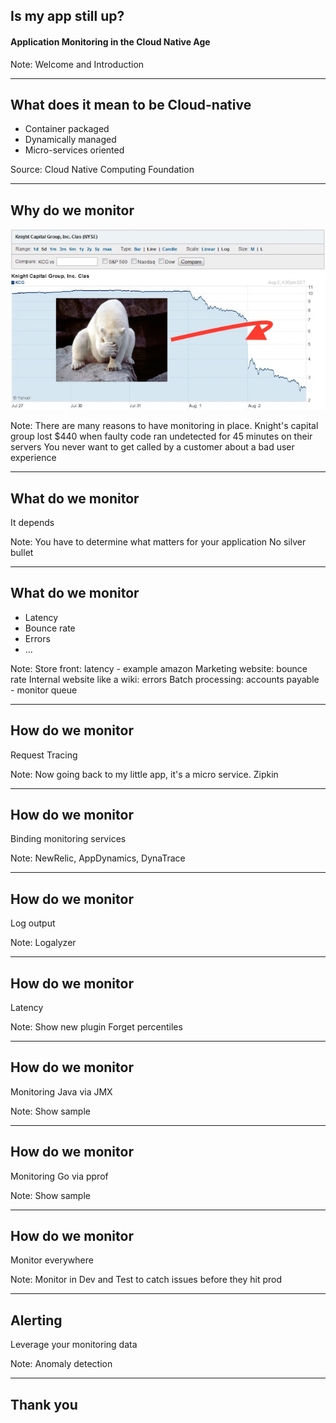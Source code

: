<!-- .slide: class="titlePage" -->

## Is my app still up?

#### Application Monitoring in the Cloud Native Age

Note:
Welcome and Introduction

---

## What does it mean to be Cloud-native

* Container packaged
* Dynamically managed
* Micro-services oriented

<div class="quote-source">
Source: Cloud Native Computing Foundation
</div>

---

## Why do we monitor

![Knight Capital Group fail](./images/knight-stock.jpg) <!-- .element: class="fragment current-visible" data-fragment-index="1" -->

Note:
There are many reasons to have monitoring in place.
Knight's capital group lost $440 when faulty code ran undetected for 45 minutes on their servers
You never want to get called by a customer about a bad user experience

---

## What do we monitor

It depends <!-- .element: class="fragment current-visible" data-fragment-index="1" -->

Note:
You have to determine what matters for your application
No silver bullet


---

## What do we monitor

* Latency
* Bounce rate
* Errors
* ...

Note:
Store front: latency - example amazon
Marketing website: bounce rate
Internal website like a wiki: errors
Batch processing: accounts payable - monitor queue



---

## How do we monitor

Request Tracing

Note:
Now going back to my little app, it's a micro service.
Zipkin

---

## How do we monitor

Binding monitoring services

Note:
NewRelic, AppDynamics, DynaTrace

---

## How do we monitor

Log output

Note:
Logalyzer

---

## How do we monitor

Latency

Note:
Show new plugin
Forget percentiles

---

## How do we monitor

Monitoring Java via JMX

Note:
Show sample

---

## How do we monitor

Monitoring Go via pprof

Note:
Show sample

---

## How do we monitor

Monitor everywhere

Note:
Monitor in Dev and Test to catch issues before they hit prod

---

## Alerting

Leverage your monitoring data

Note:
Anomaly detection

---

## Thank you
